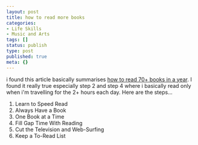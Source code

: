 ```yaml
---
layout: post
title: how to read more books
categories:
- Life Skills
- Music and Arts
tags: []
status: publish
type: post
published: true
meta: {}
---
```

i found this article basically summarises [how to read 70+ books in a year](http://www.scotthyoung.com/blog/2007/08/06/how-to-read-70-books-in-a-year/). I found it really true especially step 2 and step 4 where i basically read only when i'm travelling for the 2+ hours each day. Here are the steps...

1. Learn to Speed Read
2. Always Have a Book
3. One Book at a Time
4. Fill Gap Time With Reading
5. Cut the Television and Web-Surfing
6. Keep a To-Read List
